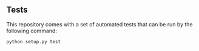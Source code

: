 ## Tests

This repository comes with a set of automated tests that can be run by the
following command:

```text
python setup.py test
```
